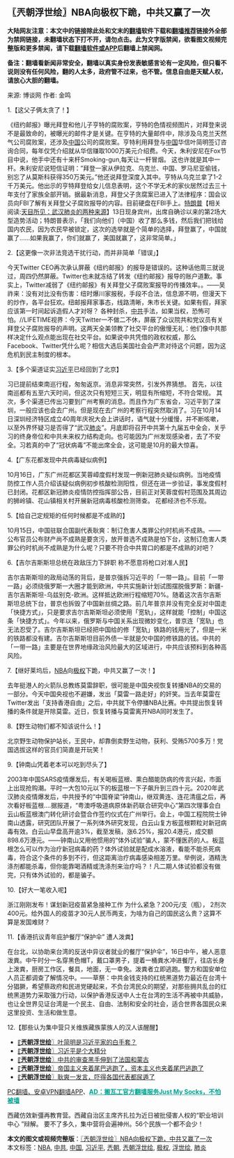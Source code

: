  <h2>〖兲朝浮世绘〗NBA向极权下跪，中共又赢了一次</h2> <p class="notice"><b>大陆网友注意：本文中的链接除此处和文末的<a href="https://github.com/bannedbook/fanqiang" >翻墙</a>软件下载和<a href="https://github.com/killgcd/justmysocks/blob/master/README.md">翻墙推荐</a>链接外全部为禁网链接，未翻墙状态下打不开，请勿点击。此为文字版禁闻，欲看图文视频完整版和更多禁闻，请下载<a href="https://github.com/bannedbook/fanqiang">翻墙软件或APP</a>后翻墙上禁闻网。</p><p>备注：翻墙看新闻非常安全，翻墙以真实身份发表敏感言论有一定风险，但只看不说则没有任何风险，翻的人太多，政府管不过来，也不管。信息自由是天赋人权，请放心大胆的翻墙。</b></p>  <div class="entry"> <p>来源:&nbsp;博谈网                            作者:&nbsp;金鸣                           </p> <p>1.【这父子俩太贪了！】</p> <p></p> <p>《纽约邮报》曝光拜登和他儿子亨特的腐败案，亨特的色情视频图片，对拜登来说不是最致命的，被曝光的邮件才是关键。在亨特的大量邮件中，除涉及乌克兰天然气公司腐败案，还涉及<span class='wp_keywordlink_affiliate'><a href="https://www.bannedbook.org/" title="中国" target="_blank">中国</a></span>公司的腐败案。亨特利用拜登与<a href="https://www.bannedbook.org/bnews/tag/%E4%B8%AD%E5%9B%BD/" class="st_tag internal_tag" rel="tag" title="标签 中国 下的日志">中国</a>华信叶简明签订咨询合同，每年仅凭介绍就从华信赚取1000万美元介绍费。今天，朱利安尼在Fox节目中说，他手中还有十来杆Smoking-gun,每天让一杆冒烟。 这也许就是其中一杆。朱利安尼说短信证明：”拜登一家从伊拉克、乌克兰、中国、罗马尼亚偷钱，别忘了从莫斯科获得350万美元。”他还说拜登深度入其中。亨特从乌克兰拿了1-2千万美元。他出示的亨特拜登给女儿信息表明，这个不学无术的家伙居然过去三十年支付了家族全部开销。据最新消息，拜登父子贪腐案已进入了法律程序：国会议员向FBI了解有关拜登父子腐败报导的内容。目前硬盘在FBI手上。<span class='wp_keywordlink'><a href="https://www.bannedbook.org/bnews/comments/20200816/1381118.html" title="天目所见：川普将再赢总统大选 共和党掌参众两院" target="_blank">特朗普</a></span>【相关阅读:<a href='https://www.bannedbook.org/bnews/comments/20200816/1381123.html' target='_blank'>天目所见：武汉肺炎的两种来源</a>】13日现身宾州，出席自确诊以来的第2场大型造势活动；特朗普表示，「我们向他们（中国）收了那么多钱，然后我们把钱给国内农民，因为农民早被锁定，这次的选举就是个简单的选择，拜登赢了，中国就赢了……如果我赢了，你们就赢了，美国就赢了，这非常简单。」</p> <p>2.【这更像一次非法竞选干扰行动，而并非简单「错误」】</p> <p></p> <p>今天Twitter CEO再次承认屏蔽《纽约邮报》的报导是错误的。这种话他周三就说过，周四仍然屏蔽。Twitter也未就冻结了转发《纽约邮报》报导的账户道歉。事实上，Twitter减弱了《纽约邮报》有关拜登父子腐败案报导的传播效率。。——吴祚来：没有对比没有伤害：纽时爆川家报税，手段不合法，信息源不明，但漫天下的炒作，各平台狂欢。纽邮报拜家事态，线路清晰，朱市长关键。如果有假，拜家应该第一时间起诉造假人才对呀？ 各种封杀，<a href="https://www.bannedbook.org/bnews/tag/%e4%b8%ad%e5%85%b1/" class="st_tag internal_tag" rel="tag" title="标签 中共 下的日志">中共</a>手法，如果当权，恐怖可怕。//LIFETIME视界：今天Twitter一不做二不休，屏蔽了众议院共和党议员有关拜登父子腐败报导的声明。这两天全美领教了社交平台的傲慢无礼：他们像中共那样决定什么观点能出现在社交平台。如果说中共凭借的政权权威，那么Facebook、Twitter凭什么呢？相信大选后美国社会会严肃对待这个问题，因为这危机到民主制度的根本。</p> <p>3.【多个渠道证实<a href="https://www.bannedbook.org/bnews/tag/%e4%b9%a0%e8%bf%91%e5%b9%b3/" class="st_tag internal_tag" rel="tag" title="标签 习近平 下的日志">习近平</a>已经回到了北京】</p> <p></p>  <p>习已提前结束南巡行程，匆匆返京。消息非常突然，引发外界猜想。 首先，以往南巡都有五至六天时间，但这次只有短短三天，明显有所缩短，不符合常规。 其次，多个渠道已传出习要到广州考察的消息。而且作为广东省会，习近平到了深圳，一般应该也会去广州。但是现在去广州的考察行程突然取消了。习在10月14日深圳经济特区成立40周年庆祝大会上讲话时，语气就十分缓慢，并不断咳嗽，以至外界怀疑习是否得了“武汉<a href="https://www.bannedbook.org/bnews/tag/%e8%82%ba%e7%82%8e/" class="st_tag internal_tag" rel="tag" title="标签 肺炎 下的日志">肺炎</a>”。月底即将召开中共第十九届五中全会，关乎习的终身帝位和中共未来权力结构走向。也可能因为广州发现感染者，去了不安全。习若真的中了“冠状病毒”不能出席全会，这可能是10月的最大惊喜。</p> <p>4.【广东花都发现中共病毒疑似病例】</p> <p></p> <p>10月16日，广东广州花都区芙蓉嶂度假村发现一例新冠肺炎疑似病例。当地疫情防控工作人员介绍该疑似病例初步核酸检测阳性，但还在进一步验证，事发度假村已封闭。花都区新冠肺炎疫情防控指挥部公告，目前正对芙蓉度假村范围及其周边的狮岭镇、花山镇相关村开展新冠病毒核酸检测筛查。 花都经济也不乐观。</p> <p>5.【给自己定规矩的任何时候都是不成熟的】</p> <p></p> <p>10月15日，中国驻联合国副代表耿爽：制订危害人类罪公约时机尚不成熟。——公布官员公布财产尚不成熟是要贪污，放开普选不成熟是怕下台，这制订危害人类罪公约时机尚不成熟是为什么呢？只要不符合中共胃口的都是不成熟的对吧？</p> <p>6.【吉尔吉斯斯坦总统在政敌压力下辞职 称不愿意将枪口对准人民】</p> <p></p>  <p>吉尔吉斯斯坦的政局动荡的背后，是普京强拆习近平的「一带一路」。目前「一带一路」必须绕俄罗斯一大圈才能到欧洲，中共实施新计划试图摆脱俄罗斯：新疆-吉尔吉斯斯坦-乌兹别克-欧洲。这样抵达欧洲行程缩短70%。随着这次吉尔吉斯斯坦总统下台，普京也拆毁了中国新丝绸之路。前几年普京并没有完全反对中国走「快捷方式」，只是要求吉尔吉斯斯坦必须使用「宽轨」，这样就能「控制」中国这条「快捷方式」。今年以来，俄罗斯与中国关系出现微妙变化，普京连「宽轨」也无法忍受了。吉尔吉斯斯坦已经把中国给的修「宽轨」铁路的钱用光了，但是一米的铁路都没有建。吉尔吉斯斯坦目前外债一半就是欠中国的修铁路的钱。中共的「一带一路」主要是在世界地缘政治风险最大的区域进行，中共应该预料到各种高风险。</p> <p>7.【继好莱坞后，<a href="https://www.bannedbook.org/bnews/tag/nba/" class="st_tag internal_tag" rel="tag" title="标签 NBA 下的日志">NBA</a>向<a href="https://www.bannedbook.org/bnews/tag/%e6%9e%81%e6%9d%83/" class="st_tag internal_tag" rel="tag" title="标签 极权 下的日志">极权</a>下跪，中共又赢了一次！】</p> <p></p> <p>去年挺港人的火箭队总教练莫雷辞职，很可能是中国央视恢复转播NBA的交易的一部分。今天中国央视也不避嫌，发出「莫雷一路走好」的奸笑。当去年莫雷在Twitter发出「支持香港自由」之后，中共就下令停播NBA比赛。中共提出恢复转播的条件就是开除莫雷。近日，恢复转播与莫雷离开NBA同时发生了。</p> <p>8.【野生动物们都不知该说什么！】</p> <p></p> <p>北京野生动物保护站长，王民中，却靠倒卖野生动物，获利、受贿5700多万！党国选拔这样的官员们简直是开玩笑！ </p> <p>9.【钟南山凭着老本可以吃到尽头了】</p> <p></p>  <p>2003年中国SARS疫情爆发后，有关喝板蓝根、熏白醋能防病的传言兴起，市面上出现抢购潮。平时一大包10元以下的板蓝根一下子飙升到三四十元。2020年武汉肺炎疫情爆发后，中共授予的“中国脊梁”钟南山，继双黄连、连花清瘟之后，再次看好板蓝根&#8230;.据报道，“粤澳呼吸道病原体新药联合研究中心”第四次理事会白云山板蓝根澳门转化研讨会暨合作签约仪式在广州举行。会上，中国工程院院士钟南山透露，研究团队开展了一系列体外研究发现，白云山复方板蓝根颗粒对新冠病毒有效。白云山早盘高开逾3%，截至发稿，涨6.25%，报20.4港元，成交额898.6万港元。——钟南山又用他惯用的”体外试验”骗人，蒙不懂医药的人。板蓝根怎么可以作为治疗新冠病毒的药？体外试验就是配成水溶液，看能不能杀死病毒，符合这个条件的多到不行，但这距离治疗病毒感染相差万里。举例说，酒精洗涤剂都能杀毒，但你能靠喝酒精或洗涤剂来治疗吗？！凡二期人体试验都没有做完，只有体外试验的，都是骗子。</p> <p>10.【好大一笔收入呢】</p> <p></p> <p>浙江刚刚发布！谋划新冠疫苗紧急接种工作 为什么紧急？200元/支（瓶）， 2剂次400元。给外国人的疫苗才30元人民币两支，为啥为自己的国民这么贵？这算不算是发国难财？</p> <p>11.【香港抗议青年庇护餐厅“保护伞” 遭人泼粪】</p> <p></p> <p>在台北，以协助来台湾的反送中异议者就业的餐厅“保护伞”，16日中午，被人恶意泼粪。中午时分一名穿黑色帽T，戴口罩男子，提着一桶粪水冲进餐厅，往店长身上泼粪，厨房工作区，餐具，地面，无一幸免。泼粪者立即逃跑。警方和国安单位人员正都调查了解情况中。——草祭：中共金钱支持的红统黑道势力最近在台湾十分猖獗，希望蔡政府和民进党硬起来，不负台湾民众的期望，对那些拥共乱台的红统黑道势力采取强力行动，以保护香港反送中人士在台湾的生活不再被中共威胁，也让全世界见证台湾是一个民主、自由、法制和安全的社会，适合世界各国民众来这里投资、生活和做生意。</p> <p>12.【那些认为集中营只关维族藏族蒙族人的汉人该醒醒】</p> <p></p>  <ul class='op-related-articles' title='相关阅读'> <li><a href='https://www.bannedbook.org/bnews/ssgc/20201016/1414588.html' target='_blank'>〖<b>兲朝浮世绘</b>〗叶简明是习近平家的白手套？</a></li> <li><a href='https://www.bannedbook.org/bnews/ssgc/20201015/1413901.html' target='_blank'>〖<b>兲朝浮世绘</b>〗习近平是个大精分</a></li> <li><a href='https://www.bannedbook.org/bnews/ssgc/20201014/1413302.html' target='_blank'>〖<b>兲朝浮世绘</b>〗中共的审查黑手伸到了法国和蒙古</a></li> <li><a href='https://www.bannedbook.org/bnews/ssgc/20201013/1412723.html' target='_blank'>〖<b>兲朝浮世绘</b>〗帝国主义夹着尾巴逃跑了，资本主义也夹着尾巴逃跑了</a></li> <li><a href='https://www.bannedbook.org/bnews/ssgc/20201012/1412126.html' target='_blank'>〖<b>兲朝浮世绘</b>〗耿爽一发言，吓得各国代表都尿遁了</a></li> </ul> <p class="texttj"> <a href="https://github.com/bannedbook/fanqiang/wiki/%E7%A6%81%E9%97%BB%E7%BD%91%E5%AE%89%E5%8D%93%E7%BF%BB%E5%A2%99%E6%96%B0%E9%97%BBAPP" target="_blank">PC翻墙、安卓VPN翻墙APP</a>、<span onclick="window.open('https://github.com/killgcd/justmysocks/blob/master/README.md')" style="font-weight:bold;color:#00A191;cursor:pointer;text-decoration:underline;outline:none">AD：搬瓦工官方翻墙服务Just My Socks，不怕被墙</span></p><p>西藏仿效新彊再教育营。西藏自治区主席齐扎拉为近日被批侵害人权的“职业培训中心 ”辩解。 要不了多久，集中营将会遍神州。56个民族一个都不会少！ </p><a name='sharetosocial'></a>       <div><b>本文的图文或视频完整版</b>：<a href='https://www.bannedbook.org/bnews/ssgc/20201017/1415271.html'>〖兲朝浮世绘〗NBA向极权下跪，中共又赢了一次</a></div>  </div><!--END ENTRY--> <div class="postfooter"> <div>本文标签：<a href="https://www.bannedbook.org/bnews/tag/nba/" rel="tag">NBA</a>, <a href="https://www.bannedbook.org/bnews/tag/%e4%b8%ad%e5%85%b1/" rel="tag">中共</a>, <a href="https://www.bannedbook.org/bnews/tag/%E4%B8%AD%E5%9B%BD/" rel="tag">中国</a>, <a href="https://www.bannedbook.org/bnews/tag/%e4%b9%a0%e8%bf%91%e5%b9%b3/" rel="tag">习近平</a>, <a href="https://www.bannedbook.org/bnews/tag/%e5%85%b2%e6%9c%9d/" rel="tag">兲朝</a>, <a href="https://www.bannedbook.org/bnews/tag/%e5%85%b2%e6%9c%9d%e6%b5%ae%e4%b8%96%e7%bb%98/" rel="tag">兲朝浮世绘</a>, <a href="https://www.bannedbook.org/bnews/tag/%e6%9e%81%e6%9d%83/" rel="tag">极权</a>, <a href="https://www.bannedbook.org/bnews/tag/%E6%B5%AE%E4%B8%96%E7%BB%98/" rel="tag">浮世绘</a>, <a href="https://www.bannedbook.org/bnews/tag/%e8%82%ba%e7%82%8e/" rel="tag">肺炎</a></div>  </div><!--END POSTFOOTER--> 